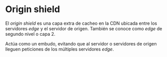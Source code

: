 # Origin shield

El _origin shield_ es una capa extra de cacheo en la CDN ubicada entre los servidores _edge_ y el servidor de origen. También se conoce como _edge_ de segundo nivel o capa 2.

Actúa como un embudo, evitando que al servidor o servidores de origen lleguen peticiones de los múltiples servidores _edge_.
